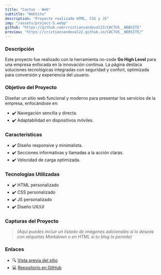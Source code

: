 ```yaml
---
title: "Cactus - Web"
subtitle: "WebSite"
description: "Proyecto realizado HTML, CSS y JS"
img: "/assets/project-5.webp"
github: "https://github.com/cristiansandoval22/CACTUS__WEBSITE"
preview: "https://cristiansandoval22.github.io/CACTUS__WEBSITE/"
---
```


### Descripción

Este proyecto fue realizado con la herramienta no-code **Go High Level** para una empresa enfocada en la innovación continua. La página destaca soluciones tecnológicas integradas con seguridad y confort, optimizada para conversión y experiencia del usuario.

### Objetivo del Proyecto

Diseñar un sitio web funcional y moderno para presentar los servicios de la empresa, enfocándose en:
- ✔️ Navegación sencilla y directa.
- ✔️ Adaptabilidad en dispositivos móviles.

### Características
>
- ✔️ Diseño responsive y minimalista.
- ✔️ Secciones informativas y llamadas a la acción claras.
- ✔️ Velocidad de carga optimizada.


### Tecnologías Utilizadas

- ✔️ HTML personalizado
- ✔️ CSS personalizado
- ✔️ JS personalizado
- ✔️ Diseño UX/UI

### Capturas del Proyecto

> *(Aquí puedes incluir un listado de imágenes adicionales si lo deseas con etiquetas Markdown o en HTML si tu blog lo permite)*

### Enlaces

- 🔍 [Vista previa del sitio](https://cristiansandoval22.github.io/CACTUS__WEBSITE/)
- 💻 [Repositorio en GitHub](https://github.com/cristiansandoval22/CACTUS__WEBSITE)